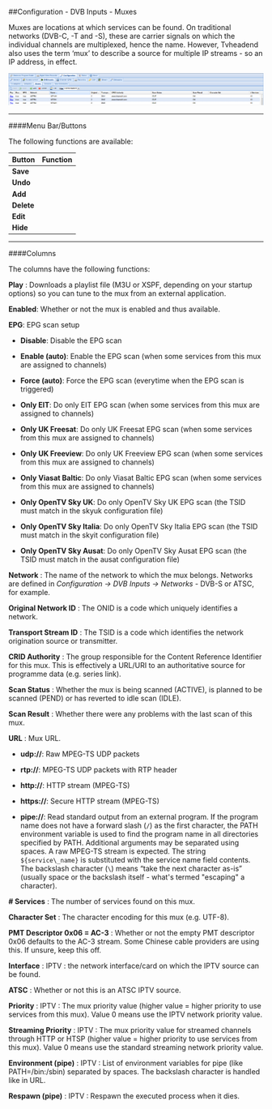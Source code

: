 ##Configuration - DVB Inputs - Muxes

Muxes are locations at which services can be found. On traditional
networks (DVB-C, -T and -S), these are carrier signals on which the
individual channels are multiplexed, hence the name. However, Tvheadend
also uses the term ‘mux’ to describe a source for multiple IP streams -
so an IP address, in effect.

!['Muxes' Tab Screenshot](docresources/configdvbmux.png)

---

####Menu Bar/Buttons

The following functions are available:

Button       | Function
-------------|---------
**Save**     |
**Undo**     |
**Add**      |
**Delete**   |
**Edit**     |
**Hide**     |

---

####Columns

The columns have the following functions:

**Play**
: Downloads a playlist file (M3U or XSPF, depending on your startup
  options) so you can tune to the mux from an external application.

**Enabled**:
  Whether or not the mux is enabled and thus available.

**EPG**:
  EPG scan setup

  * **Disable**:
  Disable the EPG scan

  * **Enable (auto)**:
  Enable the EPG scan (when some services from this mux are assigned to
channels)

  * **Force (auto)**:
  Force the EPG scan (everytime when the EPG scan is triggered)

  * **Only EIT**:
  Do only EIT EPG scan (when some services from this mux are assigned to
channels)

  * **Only UK Freesat**:
  Do only UK Freesat EPG scan (when some services from this mux are
assigned to channels)

  * **Only UK Freeview**:
  Do only UK Freeview EPG scan (when some services from this mux are
assigned to channels)

  * **Only Viasat Baltic**:
  Do only Viasat Baltic EPG scan (when some services from this mux are
assigned to channels)

  * **Only OpenTV Sky UK**:
  Do only OpenTV Sky UK EPG scan (the TSID must match in the skyuk
configuration file)

  * **Only OpenTV Sky Italia**:
  Do only OpenTV Sky Italia EPG scan (the TSID must match in the skyit
configuration file)

  * **Only OpenTV Sky Ausat**:
  Do only OpenTV Sky Ausat EPG scan (the TSID must match in the ausat
configuration file)

**Network**
: The name of the network to which the mux belongs. Networks are defined
  in *Configuration -> DVB Inputs -> Networks* - DVB-S or ATSC, for
  example.

**Original Network ID**
: The ONID is a code which uniquely identifies a network.

**Transport Stream ID**
: The TSID is a code which identifies the network origination source or
  transmitter.

**CRID Authority**
: The group responsible for the Content Reference Identifier for this mux. This is effectively a URL/URI to an authoritative source for programme
  data (e.g. series link).

**Scan Status**
: Whether the mux is being scanned (ACTIVE), is planned to be scanned
  (PEND) or has reverted to idle scan (IDLE).

**Scan Result**
: Whether there were any problems with the last scan of this mux.

**URL**
: Mux URL.

* **udp://**:
  Raw MPEG-TS UDP packets

* **rtp://**:
  MPEG-TS UDP packets with RTP header

* **http://**:
  HTTP stream (MPEG-TS)

* **https://**:
  Secure HTTP stream (MPEG-TS)

* **pipe://**:
  Read standard output from an external program. If the program name does
  not have a forward slash (`/`) as the first character, the PATH environment
  variable is used to find the program name in all directories specified by
  PATH. Additional arguments may be separated using spaces. A raw MPEG-TS 
  stream is expected. The string `${service\_name}` is substituted with the
  service name field contents. The backslash character (`\`) means “take
  the next character as-is” (usually space or the backslash itself - what's 
  termed "escaping" a character).

**# Services**
: The number of services found on this mux.

**Character Set**
: The character encoding for this mux (e.g. UTF-8).

**PMT Descriptor 0x06 = AC-3**
: Whether or not the empty PMT descriptor 0x06 defaults to the AC-3
  stream. Some Chinese cable providers are using this. If unsure, keep
  this off.

**Interface**
: IPTV : the network interface/card on which the IPTV source can be found.

**ATSC**
: Whether or not this is an ATSC IPTV source.

**Priority**
: IPTV : The mux priority value (higher value = higher priority to use
  services from this mux). Value 0 means use the IPTV network priority
  value.

**Streaming Priority**
: IPTV : The mux priority value for streamed channels through HTTP or HTSP
  (higher value = higher priority to use services from this mux). Value 0
  means use the standard streaming network priority value.

**Environment (pipe)**
: IPTV : List of environment variables for pipe (like PATH=/bin:/sbin)
  separated by spaces. The backslash character is handled like in URL.

**Respawn (pipe)**
: IPTV : Respawn the executed process when it dies.
